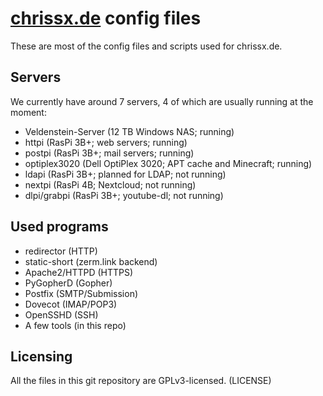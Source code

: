 # [chrissx.de](https://chrissx.de) config files

These are most of the config files and scripts used for chrissx.de.

## Servers
We currently have around 7 servers, 4 of which are usually running at
the moment:

* Veldenstein-Server (12 TB Windows NAS; running)
* httpi (RasPi 3B+; web servers; running)
* postpi (RasPi 3B+; mail servers; running)
* optiplex3020 (Dell OptiPlex 3020; APT cache and Minecraft; running)
* ldapi (RasPi 3B+; planned for LDAP; not running)
* nextpi (RasPi 4B; Nextcloud; not running)
* dlpi/grabpi (RasPi 3B+; youtube-dl; not running)

## Used programs

* redirector (HTTP)
* static-short (zerm.link backend)
* Apache2/HTTPD (HTTPS)
* PyGopherD (Gopher)
* Postfix (SMTP/Submission)
* Dovecot (IMAP/POP3)
* OpenSSHD (SSH)
* A few tools (in this repo)

## Licensing

All the files in this git repository are GPLv3-licensed. (LICENSE)  
